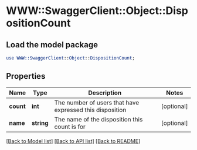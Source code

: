 # WWW::SwaggerClient::Object::DispositionCount

## Load the model package
```perl
use WWW::SwaggerClient::Object::DispositionCount;
```

## Properties
Name | Type | Description | Notes
------------ | ------------- | ------------- | -------------
**count** | **int** | The number of users that have expressed this disposition | [optional] 
**name** | **string** | The name of the disposition this count is for | [optional] 

[[Back to Model list]](../README.md#documentation-for-models) [[Back to API list]](../README.md#documentation-for-api-endpoints) [[Back to README]](../README.md)


